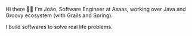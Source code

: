 Hi there 👋🏻
I'm João, Software Engineer at Asaas, working over Java and Groovy ecosystem (with Grails and Spring).

I build softwares to solve real life problems.
